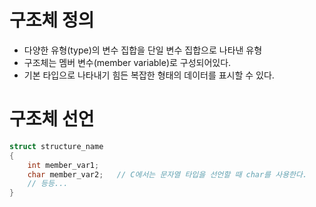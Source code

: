 # 구조체 정의

- 다양한 유형(type)의 변수 집합을 단일 변수 집합으로 나타낸 유형
- 구조체는 멤버 변수(member variable)로 구성되어있다.
- 기본 타입으로 나타내기 힘든 복잡한 형태의 데이터를 표시할 수 있다.

# 구조체 선언

```c
struct structure_name
{
    int member_var1;
    char member_var2;   // C에서는 문자열 타입을 선언할 때 char를 사용한다.
    // 등등...
}
```